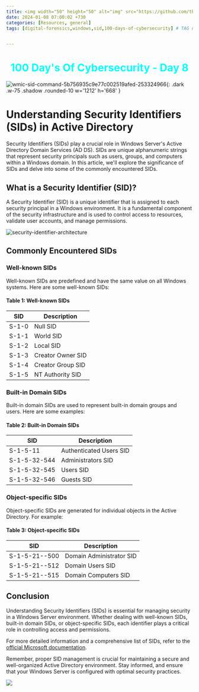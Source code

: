 ```yaml
---
title: <img width="50" height="50" alt="img" src="https://github.com/thelocalh0st/thelocalh0st.github.io/assets/95465072/d71d593a-3219-4fae-991c-5bb290878f6a"> Security Identifieres | Windows Forensics
date: 2024-01-08 07:00:02 +730
categories: [Resources, general]
tags: [digital-forensics,windows,sid,100-days-of-cybersecurity] # TAG names should always be lowercase


---
```




<h1 style="color: cyan; text-align: center">100 Day's Of Cybersecurity - Day 8</h1>

![wmic-sid-command-5b756935c9e77c002519afed-253324966](https://github.com/thelocalh0st/thelocalh0st.github.io/assets/95465072/4469a112-f5a4-4805-a8e3-89b8c9e42b39){: .dark .w-75 .shadow .rounded-10 w='1212' h='668' }


# Understanding Security Identifiers (SIDs) in Active Directory

Security Identifiers (SIDs) play a crucial role in Windows Server's Active Directory Domain Services (AD DS). SIDs are unique alphanumeric strings that represent security principals such as users, groups, and computers within a Windows domain. In this article, we'll explore the significance of SIDs and delve into some of the commonly encountered SIDs.

## What is a Security Identifier (SID)?

A Security Identifier (SID) is a unique identifier that is assigned to each security principal in a Windows environment. It is a fundamental component of the security infrastructure and is used to control access to resources, validate user accounts, and manage permissions.

![security-identifier-architecture](https://github.com/thelocalh0st/thelocalh0st.github.io/assets/95465072/7a5342c9-925e-4cc9-8f0b-63359d8426d4)

## Commonly Encountered SIDs

### Well-known SIDs

Well-known SIDs are predefined and have the same value on all Windows systems. Here are some well-known SIDs:

#### Table 1: Well-known SIDs

| SID                                              | Description                                   |
|--------------------------------------------------|-----------------------------------------------|
| S-1-0                                            | Null SID                                      |
| S-1-1                                            | World SID                                     |
| S-1-2                                            | Local SID                                     |
| S-1-3                                            | Creator Owner SID                             |
| S-1-4                                            | Creator Group SID                             |
| S-1-5                                            | NT Authority SID                              |

### Built-in Domain SIDs

Built-in domain SIDs are used to represent built-in domain groups and users. Here are some examples:

#### Table 2: Built-in Domain SIDs

| SID                                              | Description                                   |
|--------------------------------------------------|-----------------------------------------------|
| S-1-5-11                                         | Authenticated Users SID                      |
| S-1-5-32-544                                     | Administrators SID                            |
| S-1-5-32-545                                     | Users SID                                     |
| S-1-5-32-546                                     | Guests SID                                    |

### Object-specific SIDs

Object-specific SIDs are generated for individual objects in the Active Directory. For example:

#### Table 3: Object-specific SIDs

| SID                                              | Description                                   |
|--------------------------------------------------|-----------------------------------------------|
| S-1-5-21-<domain>-500                            | Domain Administrator SID                     |
| S-1-5-21-<domain>-512                            | Domain Users SID                              |
| S-1-5-21-<domain>-515                            | Domain Computers SID                          |

## Conclusion

Understanding Security Identifiers (SIDs) is essential for managing security in a Windows Server environment. Whether dealing with well-known SIDs, built-in domain SIDs, or object-specific SIDs, each identifier plays a critical role in controlling access and permissions.

For more detailed information and a comprehensive list of SIDs, refer to the [official Microsoft documentation](https://learn.microsoft.com/en-us/windows-server/identity/ad-ds/manage/understand-security-identifiers).

Remember, proper SID management is crucial for maintaining a secure and well-organized Active Directory environment. Stay informed, and ensure that your Windows Server is configured with optimal security practices.



![](https://media.giphy.com/media/DAtJCG1t3im1G/giphy.gif)
